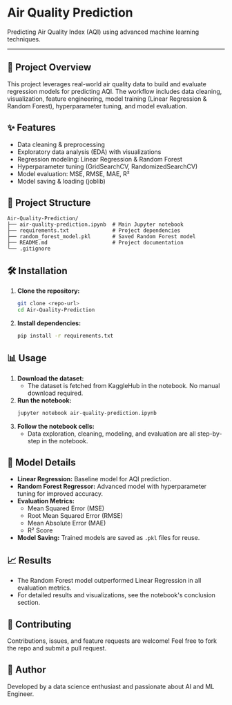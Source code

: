 # Air Quality Prediction

Predicting Air Quality Index (AQI) using advanced machine learning techniques.

---

## 🚀 Project Overview
This project leverages real-world air quality data to build and evaluate regression models for predicting AQI. The workflow includes data cleaning, visualization, feature engineering, model training (Linear Regression & Random Forest), hyperparameter tuning, and model evaluation.

## ✨ Features
- Data cleaning & preprocessing
- Exploratory data analysis (EDA) with visualizations
- Regression modeling: Linear Regression & Random Forest
- Hyperparameter tuning (GridSearchCV, RandomizedSearchCV)
- Model evaluation: MSE, RMSE, MAE, R²
- Model saving & loading (joblib)

## 📁 Project Structure
```
Air-Quality-Prediction/
├── air-quality-prediction.ipynb  # Main Jupyter notebook
├── requirements.txt              # Project dependencies
├── random_forest_model.pkl       # Saved Random Forest model
├── README.md                     # Project documentation
└── .gitignore
```

## 🛠️ Installation
1. **Clone the repository:**
   ```bash
   git clone <repo-url>
   cd Air-Quality-Prediction
   ```
2. **Install dependencies:**
   ```bash
   pip install -r requirements.txt
   ```

## 📊 Usage
1. **Download the dataset:**
   - The dataset is fetched from KaggleHub in the notebook. No manual download required.
2. **Run the notebook:**
   ```bash
   jupyter notebook air-quality-prediction.ipynb
   ```
3. **Follow the notebook cells:**
   - Data exploration, cleaning, modeling, and evaluation are all step-by-step in the notebook.

## 🧠 Model Details
- **Linear Regression:** Baseline model for AQI prediction.
- **Random Forest Regressor:** Advanced model with hyperparameter tuning for improved accuracy.
- **Evaluation Metrics:**
  - Mean Squared Error (MSE)
  - Root Mean Squared Error (RMSE)
  - Mean Absolute Error (MAE)
  - R² Score
- **Model Saving:** Trained models are saved as `.pkl` files for reuse.

## 📈 Results
- The Random Forest model outperformed Linear Regression in all evaluation metrics.
- For detailed results and visualizations, see the notebook's conclusion section.

## 🤝 Contributing
Contributions, issues, and feature requests are welcome! Feel free to fork the repo and submit a pull request.

## 👤 Author
Developed by a data science enthusiast and passionate about AI and ML Engineer.